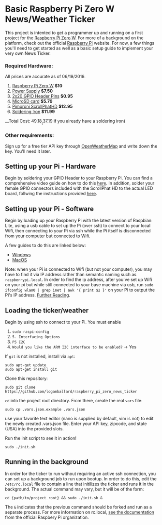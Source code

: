 # Basic Raspberry Pi Zero W News/Weather Ticker

This project is intented to get a programmer up and running on a first project for the [Raspberry Pi Zero W](https://www.raspberrypi.org/products/raspberry-pi-zero-w/).  For more of a background on the platform, check out the official [Raspberry Pi](https://www.raspberrypi.org/) website.  For now, a few things you'll need to get started as well as a basic setup guide to implement your very own News Ticker.

### Required Hardware:

All prices are accurate as of 06/19/2019.

1. [Raspberry Pi Zero W](https://www.adafruit.com/product/3400) __$10__
2. [Power Supply](https://www.adafruit.com/product/1995) __$7.50__
3. [2x20 GPIO Header Pins](https://www.adafruit.com/product/2822) __$0.95__
4. [MicroSD card](https://smile.amazon.com/Sandisk-Ultra-Micro-UHS-I-Adapter/dp/B073K14CVB) __$5.79__
5. [Pimoroni ScrollPhatHD](https://www.adafruit.com/product/3473) __$12.95__
6. [Soldering Iron](https://smile.amazon.com/GLE2016-Soldering-Adjustable-Temperature-Different/dp/B01N413T8U/) __$11.99__

__Total Cost: $49.18__ ($37.19 if you already have a soldering iron)

### Other requirements:

Sign up for a free tier API key through [OpenWeatherMap](https://openweathermap.org/api) and write down the key.  You'll need it later.

## Setting up your Pi - Hardware

Begin by soldering your GPIO Header to your Raspberry Pi.  You can find a comprehensive video guide on how to do this [here](https://www.youtube.com/watch?v=jYKzsLmMV6o).  In addition, solder your female GPIO connectors included with the ScrollPhat HD to the actual LED board, follwing the instructions provided [here](https://learn.pimoroni.com/tutorial/sandyj/soldering-phats).

## Setting up your Pi - Software

Begin by loading up your Raspberry Pi with the latest version of Raspbian Lite, using a usb cable to set up the Pi (over ssh) to connect to your local Wifi, then connecting to your Pi via ssh while the Pi itself is disconnected from your computer but connected to Wifi.

A few guides to do this are linked below:

  - [Windows](https://desertbot.io/blog/headless-pi-zero-w-wifi-setup-windows)
  - [MacOS](https://desertbot.io/blog/setup-pi-zero-w-headless-wifi)

Note: when your Pi is connected to Wifi (but not your computer), you may have to find it via IP address rather than semantic naming such as `raspberrypi.local`.  In order to find the ip address, after you've set up Wifi on your pi but while still connected to your base machine via usb, run `sudo ifconfig wlan0 | grep inet | awk '{ print $2 }'` on your Pi to output the Pi's IP address.  [Further Reading](https://learn.pimoroni.com/tutorial/raspberry-pi/finding-your-raspberry-pi).

## Loading the ticker/weather

Begin by using ssh to connect to your Pi.  You must enable 

1. `sudo raspi-config`
2. `5. Interfacing Options`
3. `P5 I2C`
4. `Would you like the ARM I2C interface to be enabled?` -> Yes

If `git` is not installed, install via `apt`:

    sudo apt-get update
    sudo apt-get install git

Clone this repository:

    sudo git clone https://github.com/loganballard/raspberry_pi_zero_news_ticker

`cd` into the project root directory.  From there, create the real `vars` file:

    sudo cp .vars.json.example .vars.json

use your favorite text editor (nano is supplied by default, vim is not) to edit the newly created .vars.json file. Enter your API key, zipcode, and state (USA) into the provided slots.  

Run the init script to see it in action!

    sudo ./init.sh

## Running in the background

In order for the ticker to run without requiring an active ssh connection, you can set up a background job to run upon bootup.  In order to do this, edit the `/etc/rc.local` file to contain a line that initilizes the ticker and runs it in the background.  The actual command may vary, but it will be of the form:

    cd {path/to/project_root} && sudo ./init.sh &

The `&` indicates that the previous command should be forked and run as a separate process.  For more information on rc.local, [see the documentation](https://www.raspberrypi.org/documentation/linux/usage/rc-local.md) from the official Raspbery Pi organization.